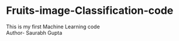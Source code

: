 # Fruits-image-Classification-code
This is my first Machine Learning code
<br>
Author- Saurabh Gupta

